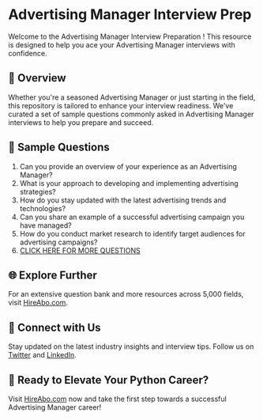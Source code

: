 # Advertising Manager Interview Prep

Welcome to the Advertising Manager Interview Preparation ! This resource is designed to help you ace your Advertising Manager interviews with confidence.

## 🚀 Overview

Whether you're a seasoned Advertising Manager or just starting in the field, this repository is tailored to enhance your interview readiness. We've curated a set of sample questions commonly asked in Advertising Manager interviews to help you prepare and succeed.

## 📝 Sample Questions

1. Can you provide an overview of your experience as an Advertising Manager?
2. What is your approach to developing and implementing advertising strategies?
3. How do you stay updated with the latest advertising trends and technologies?
4. Can you share an example of a successful advertising campaign you have managed?
5. How do you conduct market research to identify target audiences for advertising campaigns?
6. [CLICK HERE FOR MORE QUESTIONS](https://hireabo.com/job/1_0_16/Advertising%20Manager)

## 🌐 Explore Further

For an extensive question bank and more resources across 5,000 fields, visit [HireAbo.com](https://www.hireabo.com).

## 📱 Connect with Us

Stay updated on the latest industry insights and interview tips. Follow us on [Twitter](https://twitter.com/hireabo) and [LinkedIn](https://www.linkedin.com/in/hire-abo-3609972a8/).

## 🚀 Ready to Elevate Your Python Career?

Visit [HireAbo.com](https://www.hireabo.com) now and take the first step towards a successful Advertising Manager career!